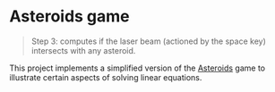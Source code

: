 # Asteroids game
> Step 3: computes if the laser beam (actioned by the space key) intersects with any asteroid.

This project implements a simplified version of the [Asteroids](https://en.wikipedia.org/wiki/Asteroids_(video_game)) game to illustrate certain aspects of solving linear equations.
